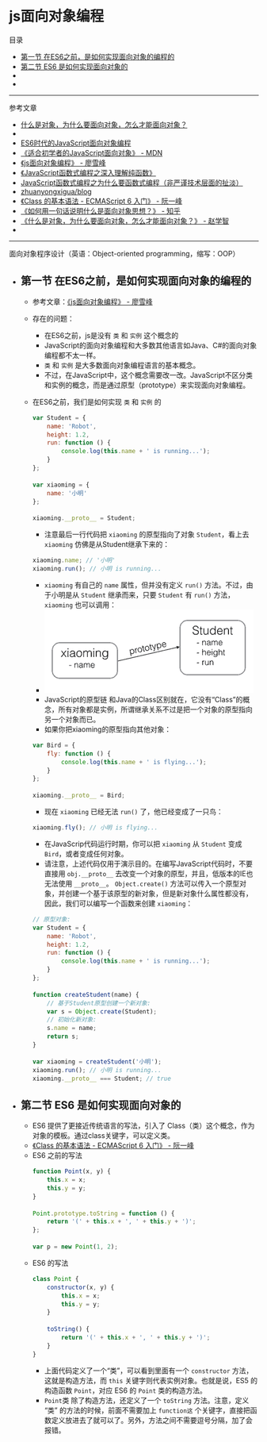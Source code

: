 # js面向对象编程

目录
- [第一节 在ES6之前，是如何实现面向对象的编程的](#第一节-在ES6之前，是如何实现面向对象的编程的)
- [第二节 ES6 是如何实现面向对象的](#第二节-ES6-是如何实现面向对象的)
- []()
- []()

----

参考文章
- [什么是对象，为什么要面向对象，怎么才能面向对象？](https://github.com/946629031/Blog/blob/master/What%20is%20OOP%EF%BC%9F%E4%BB%80%E4%B9%88%E6%98%AF%E5%AF%B9%E8%B1%A1%EF%BC%8C%E4%B8%BA%E4%BB%80%E4%B9%88%E8%A6%81%E9%9D%A2%E5%90%91%E5%AF%B9%E8%B1%A1%EF%BC%8C%E6%80%8E%E4%B9%88%E6%89%8D%E8%83%BD%E9%9D%A2%E5%90%91%E5%AF%B9%E8%B1%A1%EF%BC%9F.md)
- []()
- [ES6时代的JavaScript面向对象编程](https://www.jianshu.com/p/c9fcbb41ecb0)
- [《适合初学者的JavaScript面向对象》 - MDN](https://developer.mozilla.org/zh-CN/docs/Learn/JavaScript/Objects/Object-oriented_JS)
- [《js面向对象编程》 - 廖雪峰](https://www.liaoxuefeng.com/wiki/1022910821149312/1023022126220448)
- [《JavaScript函数式编程之深入理解纯函数》](https://juejin.im/post/5b1a251e6fb9a01e83146ddf)
- [JavaScript函数式编程之为什么要函数式编程（非严谨技术层面的扯淡）](https://github.com/zhuanyongxigua/blog/issues/20)
- [zhuanyongxigua/blog](https://github.com/zhuanyongxigua/blog)
- [《Class 的基本语法 - ECMAScript 6 入门》 - 阮一峰](http://es6.ruanyifeng.com/#docs/class)
- [《如何用一句话说明什么是面向对象思想？》 - 知乎](https://www.zhihu.com/question/19854505)
- [《什么是对象，为什么要面向对象，怎么才能面向对象？》 - 赵学智](https://www.cnblogs.com/seesea125/archive/2012/04/03/2431176.html)
- []()

----

面向对象程序设计（英语：Object-oriented programming，缩写：OOP）


- ## 第一节 在ES6之前，是如何实现面向对象的编程的
    - 参考文章：[《js面向对象编程》 - 廖雪峰](https://www.liaoxuefeng.com/wiki/1022910821149312/1023022126220448)

    - 存在的问题：
        - 在ES6之前，js是没有 `类` 和 `实例` 这个概念的
        - JavaScript的面向对象编程和大多数其他语言如Java、C#的面向对象编程都不太一样。
        - `类` 和 `实例` 是大多数面向对象编程语言的基本概念。
        - 不过，在JavaScript中，这个概念需要改一改。JavaScript不区分类和实例的概念，而是通过原型（prototype）来实现面向对象编程。
    - 在ES6之前，我们是如何实现 `类` 和 `实例` 的
        ```js
        var Student = {
            name: 'Robot',
            height: 1.2,
            run: function () {
                console.log(this.name + ' is running...');
            }
        };

        var xiaoming = {
            name: '小明'
        };

        xiaoming.__proto__ = Student;
        ```
        - 注意最后一行代码把 `xiaoming` 的原型指向了对象 `Student`，看上去 `xiaoming` 仿佛是从Student继承下来的：
        ```js
        xiaoming.name; // '小明'
        xiaoming.run(); // 小明 is running...
        ```
        - `xiaoming` 有自己的 `name` 属性，但并没有定义 `run()` 方法。不过，由于小明是从 `Student` 继承而来，只要 `Student` 有 `run()` 方法，`xiaoming` 也可以调用：
        - ![](./img/js.prototype-1.png)
        - JavaScript的原型链 和Java的Class区别就在，它没有“Class”的概念，所有对象都是实例，所谓继承关系不过是把一个对象的原型指向另一个对象而已。
        - 如果你把xiaoming的原型指向其他对象：
        ```js
        var Bird = {
            fly: function () {
                console.log(this.name + ' is flying...');
            }
        };

        xiaoming.__proto__ = Bird;
        ```
        - 现在 `xiaoming` 已经无法 `run()` 了，他已经变成了一只鸟：
        ```js
        xiaoming.fly(); // 小明 is flying...
        ```
        - 在JavaScrip代码运行时期，你可以把 `xiaoming` 从 `Student` 变成 `Bird`，或者变成任何对象。
        - 请注意，上述代码仅用于演示目的。在编写JavaScript代码时，不要直接用 `obj.__proto__` 去改变一个对象的原型，并且，低版本的IE也无法使用 `__proto__`。 `Object.create()` 方法可以传入一个原型对象，并创建一个基于该原型的新对象，但是新对象什么属性都没有，因此，我们可以编写一个函数来创建 `xiaoming`：
        ```js
        // 原型对象:
        var Student = {
            name: 'Robot',
            height: 1.2,
            run: function () {
                console.log(this.name + ' is running...');
            }
        };

        function createStudent(name) {
            // 基于Student原型创建一个新对象:
            var s = Object.create(Student);
            // 初始化新对象:
            s.name = name;
            return s;
        }

        var xiaoming = createStudent('小明');
        xiaoming.run(); // 小明 is running...
        xiaoming.__proto__ === Student; // true
        ```

- ## 第二节 ES6 是如何实现面向对象的
    - ES6 提供了更接近传统语言的写法，引入了 Class（类）这个概念，作为对象的模板。通过class关键字，可以定义类。
    - [《Class 的基本语法 - ECMAScript 6 入门》 - 阮一峰](http://es6.ruanyifeng.com/#docs/class)
    - ES6 之前的写法
        ```js
        function Point(x, y) {
            this.x = x;
            this.y = y;
        }

        Point.prototype.toString = function () {
            return '(' + this.x + ', ' + this.y + ')';
        };

        var p = new Point(1, 2);
        ```
    - ES6 的写法
        ```js
        class Point {
            constructor(x, y) {
                this.x = x;
                this.y = y;
            }

            toString() {
                return '(' + this.x + ', ' + this.y + ')';
            }
        }
        ```
        - 上面代码定义了一个“类”，可以看到里面有一个 `constructor` 方法，这就是构造方法，而 `this` 关键字则代表实例对象。也就是说，ES5 的构造函数 `Point`，对应 ES6 的 `Point` 类的构造方法。
        - `Point`类 除了构造方法，还定义了一个 `toString` 方法。注意，定义 “类” 的方法的时候，前面不需要加上 `function这` 个关键字，直接把函数定义放进去了就可以了。另外，方法之间不需要逗号分隔，加了会报错。